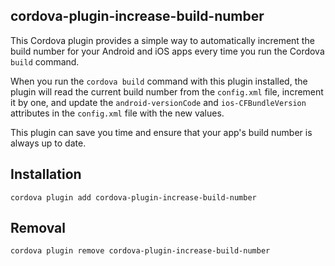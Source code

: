 ## cordova-plugin-increase-build-number

This Cordova plugin provides a simple way to automatically increment the build number for your Android and iOS apps every time you run the Cordova `build` command. 

When you run the `cordova build` command with this plugin installed, the plugin will read the current build number from the `config.xml` file, increment it by one, and update the `android-versionCode` and `ios-CFBundleVersion` attributes in the `config.xml` file with the new values. 

This plugin can save you time and ensure that your app's build number is always up to date.


## Installation

    cordova plugin add cordova-plugin-increase-build-number


## Removal

    cordova plugin remove cordova-plugin-increase-build-number
